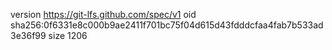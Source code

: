 version https://git-lfs.github.com/spec/v1
oid sha256:0f6331e8c000b9ae2411f701bc75f04d615d43fdddcfaa4fab7b533ad3e36f99
size 1206

